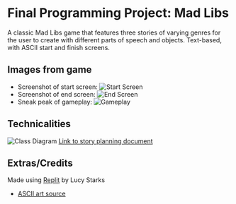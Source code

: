 # Final Programming Project: Mad Libs
A classic Mad Libs game that features three stories of varying genres for the user to create with different parts of speech and objects. Text-based, with ASCII start and finish screens. 

## Images from game
* Screenshot of start screen:
![Start Screen](https://user-images.githubusercontent.com/89112469/170103823-c05afa57-0812-42fe-ae61-120c1ec48245.png)
* Screenshot of end screen:
![End Screen](https://user-images.githubusercontent.com/89112469/170105491-4e9b1cf2-d121-43c2-b2a6-c559753ab391.png)
* Sneak peak of gameplay:
![Gameplay](https://user-images.githubusercontent.com/89112469/170105279-75e8b49d-119a-4a3e-bbc6-8bc51a497642.png)
## Technicalities
![Class Diagram](https://user-images.githubusercontent.com/89112469/168872718-be5e5d5b-65e0-45aa-adcb-2d6f78686660.png)
[Link to story planning document](https://docs.google.com/document/d/1kABoTnBR8bC4KVbYpIkaq98oLSez4xeC2V58BP9MMFA/edit)
## Extras/Credits
Made using [Replit](https://replit.com/~) by Lucy Starks
* [ASCII art source](https://patorjk.com/software/taag/#p=display&f=Graffiti&t=Type%20Something%20)



